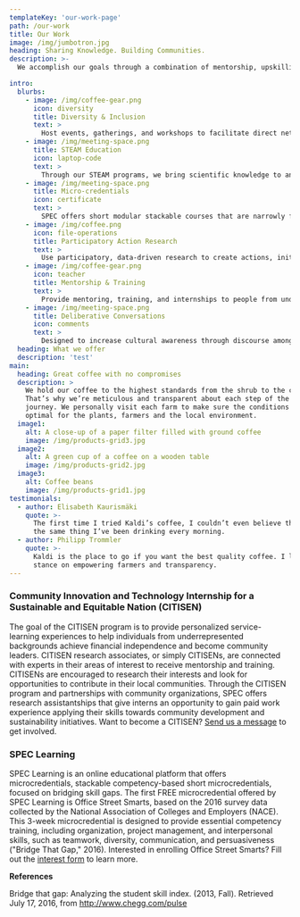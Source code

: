 ```yaml
---
templateKey: 'our-work-page'
path: /our-work
title: Our Work
image: /img/jumbotron.jpg
heading: Sharing Knowledge. Building Communities.
description: >-
  We accomplish our goals through a combination of mentorship, upskilling, networking, and community-building in the areas of STEAM (science, technology, engineering, arts and mathematics) and DEI (diversity, equity and inclusion). We recruit and provide training in 21st Century skills to individuals from underrepresented backgrounds and host events with expert contributors and conduct research around these issues.

intro:
  blurbs:
    - image: /img/coffee-gear.png
      icon: diversity
      title: Diversity & Inclusion
      text: >
        Host events, gatherings, and workshops to facilitate direct networking opportunities, as well as face-to-face knowledge exchange. Activities are focused on creating more opportunities for participants to engage in professional development and hone their interpersonal communication skills.
    - image: /img/meeting-space.png
      title: STEAM Education
      icon: laptop-code
      text: >
        Through our STEAM programs, we bring scientific knowledge to anyone interested in learning more about STEAM fields whether they intend to transition to becoming scientists themselves or simply wish to incorporate the tenets of scientific thought processes into their world-changing work.
    - image: /img/meeting-space.png
      title: Micro-credentials
      icon: certificate
      text: >
        SPEC offers short modular stackable courses that are narrowly focused on specific skills critical to participation and success in the modern workforce. In addition to learning marketable skills, learners earn digital badges, which they can add to their professional networking sites and portfolios.
    - image: /img/coffee.png
      icon: file-operations
      title: Participatory Action Research
      text: >
        Use participatory, data-driven research to create actions, initiatives, and propose solutions, so people may meet other members of their communities, so as to promote sustainable relationship building, social innovation, and joint action.
    - image: /img/coffee-gear.png
      icon: teacher
      title: Mentorship & Training
      text: >
        Provide mentoring, training, and internships to people from underrepresented groups to help them get into the job market and become financially independent and sustainable.
    - image: /img/meeting-space.png
      title: Deliberative Conversations
      icon: comments
      text: >
        Designed to increase cultural awareness through discourse among learners and facilitators on challenging topics, these discussions assemble a diversity of perspectives around a difficult or controversial topic, and encourages participants to collaboratively develop and advocate ideas for inclusive solutions.
  heading: What we offer
  description: 'test'
main:
  heading: Great coffee with no compromises
  description: >
    We hold our coffee to the highest standards from the shrub to the cup.
    That’s why we’re meticulous and transparent about each step of the coffee’s
    journey. We personally visit each farm to make sure the conditions are
    optimal for the plants, farmers and the local environment.
  image1:
    alt: A close-up of a paper filter filled with ground coffee
    image: /img/products-grid3.jpg
  image2:
    alt: A green cup of a coffee on a wooden table
    image: /img/products-grid2.jpg
  image3:
    alt: Coffee beans
    image: /img/products-grid1.jpg
testimonials:
  - author: Elisabeth Kaurismäki
    quote: >-
      The first time I tried Kaldi’s coffee, I couldn’t even believe that was
      the same thing I’ve been drinking every morning.
  - author: Philipp Trommler
    quote: >-
      Kaldi is the place to go if you want the best quality coffee. I love their
      stance on empowering farmers and transparency.
---
```


### Community Innovation and Technology Internship for a Sustainable and Equitable Nation (CITISEN)

The goal of the CITISEN program is to provide personalized service-learning experiences to help individuals from underrepresented backgrounds achieve financial independence and become community leaders. CITISEN research associates, or simply CITISENs, are connected with experts in their areas of interest to receive mentorship and training. CITISENs are encouraged to research their interests and look for opportunities to contribute in their local communities. Through the CITISEN program and partnerships with community organizations, SPEC offers research assistantships that give interns an opportunity to gain paid work experience applying their skills towards community development and sustainability initiatives. Want to become a CITISEN? [Send us a message](https://www.specollective.org/contact) to get involved.

### SPEC Learning

SPEC Learning is an online educational platform that offers microcredentials, stackable competency-based short microcredentials, focused on bridging skill gaps. The first FREE microcredential offered by SPEC Learning is Office Street Smarts, based on the 2016 survey data collected by the National Association of Colleges and Employers (NACE). This 3-week microcredential is designed to provide essential competency training, including organization, project management, and interpersonal skills, such as teamwork, diversity, communication, and persuasiveness ("Bridge That Gap," 2016). Interested in enrolling Office Street Smarts? Fill out the [interest form](https://docs.google.com/forms/d/e/1FAIpQLSdt_iqJ35GAiOxC7Q9UldDbCgyqU3BEbYV6ZWmFjkYAknMk8Q/viewform) to learn more.

**References**

Bridge that gap: Analyzing the student skill index. (2013, Fall). Retrieved July 17, 2016, from http://www.chegg.com/pulse
